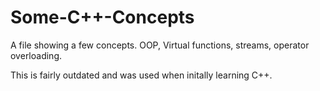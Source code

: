 Some-C++-Concepts
===============

A file showing a few concepts. OOP, Virtual functions, streams, operator overloading.

This is fairly outdated and was used when initally learning C++.
